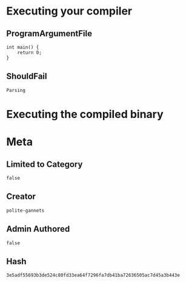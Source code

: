 # Executing your compiler

## ProgramArgumentFile

```
int main() {
    return 0;
}
```

## ShouldFail

```
Parsing
```

# Executing the compiled binary

# Meta

## Limited to Category

```
false
```

## Creator

```
polite-gannets
```

## Admin Authored

```
false
```

## Hash

```
3e5adf55693b3de524c80fd33ea64f7296fa7db41ba72636505ac7d45a3b443e
```
